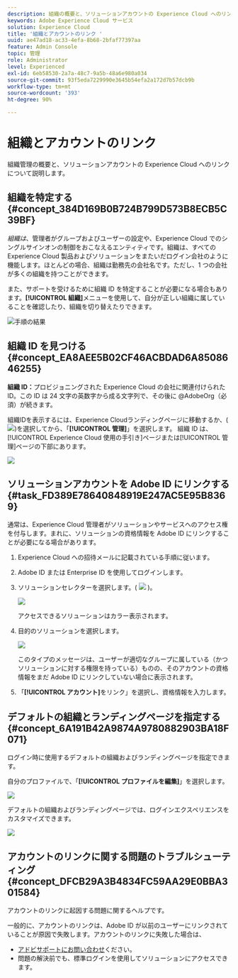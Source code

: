 ```yaml
---
description: 組織の概要と、ソリューションアカウントの Experience Cloud へのリンクについて説明します。
keywords: Adobe Experience Cloud サービス
solution: Experience Cloud
title: '組織とアカウントのリンク '
uuid: ae47ad18-ac33-4efa-8b68-2bfaf77397aa
feature: Admin Console
topic: 管理
role: Administrator
level: Experienced
exl-id: 6eb58530-2a7a-48c7-9a5b-48a6e980a034
source-git-commit: 93f5eda7229990e3645b54efa2a172d7b57dcb9b
workflow-type: tm+mt
source-wordcount: '393'
ht-degree: 90%

---
```


# 組織とアカウントのリンク

組織管理の概要と、ソリューションアカウントの Experience Cloud へのリンクについて説明します。

## 組織を特定する {#concept_384D169B0B724B799D573B8ECB5C39BF}

*組織は*、管理者がグループおよびユーザーの設定や、Experience Cloud でのシングルサインオンの制御をおこなえるエンティティです。組織は、すべての Experience Cloud 製品およびソリューションをまたいだログイン会社のように機能します。ほとんどの場合、組織は勤務先の会社名です。ただし、1 つの会社が多くの組織を持つことができます。

また、サポートを受けるために組織 ID を特定することが必要になる場合もあります。**[!UICONTROL 組織]**&#x200B;メニューを使用して、自分が正しい組織に属していることを確認したり、組織を切り替えたりできます。

![手順の結果](assets/organization-switch.png)

## 組織 ID を見つける {#concept_EA8AEE5B02CF46ACBDAD6A8508646255}

**組織 ID：**&#x200B;プロビジョニングされた Experience Cloud の会社に関連付けられた ID。この ID は 24 文字の英数字から成る文字列で、その後に @AdobeOrg（必須）が続きます。

組織IDを表示するには、Experience Cloudランディングページに移動するか、(![](assets/menu-icon.png))を選択してから、「**[!UICONTROL 管理]**」を選択します。 組織 ID は、[!UICONTROL Experience Cloud 使用の手引き]ページまたは[!UICONTROL 管理]ページの下部にあります。

![](assets/administration-page.png)

## ソリューションアカウントを Adobe ID にリンクする {#task_FD389E78640848919E247AC5E95B8369}

通常は、Experience Cloud 管理者がソリューションやサービスへのアクセス権を付与します。まれに、ソリューションの資格情報を Adobe ID にリンクすることが必要になる場合があります。

1. Experience Cloud への招待メールに記載されている手順に従います。
1. Adobe ID または Enterprise ID を使用してログインします。
1. ソリューションセレクターを選択します。( ![](assets/menu-icon.png) )。

   ![](assets/solutions-active.png)

   アクセスできるソリューションはカラー表示されます。
1. 目的のソリューションを選択します。

   ![](assets/analytics-link-accounts.png)

   このタイプのメッセージは、ユーザーが適切なグループに属している（かつソリューションに対する権限を持っている）ものの、そのアカウントの資格情報をまだ Adobe ID にリンクしていない場合に表示されます。
1. 「**[!UICONTROL アカウント]**&#x200B;をリンク」を選択し、資格情報を入力します。

## デフォルトの組織とランディングページを指定する {#concept_6A191B42A9874A9780882903BA18F071}

ログイン時に使用するデフォルトの組織およびランディングページを指定できます。

自分のプロファイルで、「**[!UICONTROL プロファイルを編集]**」を選択します。

![](assets/edit-profile.png)

デフォルトの組織およびランディングページでは、ログインエクスペリエンスをカスタマイズできます。

![](assets/default-organization.png)

## アカウントのリンクに関する問題のトラブルシューティング {#concept_DFCB29A3B4834FC59AA29E0BBA301584}

アカウントのリンクに起因する問題に関するヘルプです。

一般的に、アカウントのリンクは、Adobe ID が以前のユーザーにリンクされていることが原因で失敗します。アカウントのリンクに失敗した場合は、

* [アドビサポートにお問い合わせ](https://experienceleague.adobe.com/?support-solution=General&amp;lang=ja#support)ください。
* 問題の解決前でも、標準ログインを使用してソリューションにアクセスできます。
